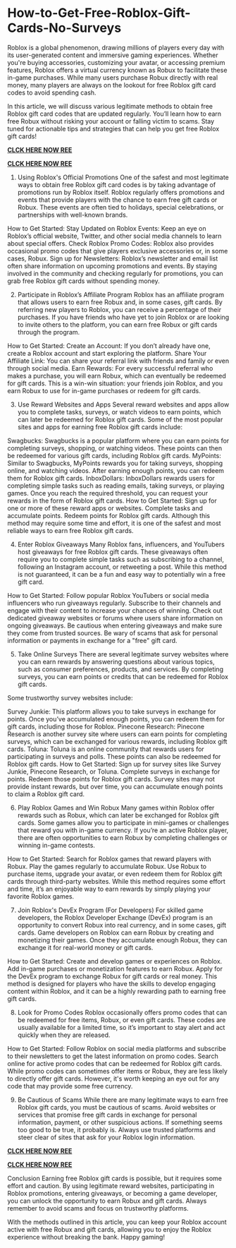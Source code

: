 # How-to-Get-Free-Roblox-Gift-Cards-No-Surveys
Roblox is a global phenomenon, drawing millions of players every day with its user-generated content and immersive gaming experiences. Whether you're buying accessories, customizing your avatar, or accessing premium features, Roblox offers a virtual currency known as Robux to facilitate these in-game purchases. While many users purchase Robux directly with real money, many players are always on the lookout for free Roblox gift card codes to avoid spending cash.

In this article, we will discuss various legitimate methods to obtain free Roblox gift card codes that are updated regularly. You’ll learn how to earn free Robux without risking your account or falling victim to scams. Stay tuned for actionable tips and strategies that can help you get free Roblox gift cards!

**[CLCK HERE NOW REE](https://tinyurl.com/Robloxgiftcard2522)**

**[CLCK HERE NOW REE](https://tinyurl.com/Robloxgiftcard2522)**

1. Using Roblox's Official Promotions
One of the safest and most legitimate ways to obtain free Roblox gift card codes is by taking advantage of promotions run by Roblox itself. Roblox regularly offers promotions and events that provide players with the chance to earn free gift cards or Robux. These events are often tied to holidays, special celebrations, or partnerships with well-known brands.

How to Get Started:
Stay Updated on Roblox Events: Keep an eye on Roblox’s official website, Twitter, and other social media channels to learn about special offers.
Check Roblox Promo Codes: Roblox also provides occasional promo codes that give players exclusive accessories or, in some cases, Robux.
Sign up for Newsletters: Roblox’s newsletter and email list often share information on upcoming promotions and events.
By staying involved in the community and checking regularly for promotions, you can grab free Roblox gift cards without spending money.

2. Participate in Roblox’s Affiliate Program
Roblox has an affiliate program that allows users to earn free Robux and, in some cases, gift cards. By referring new players to Roblox, you can receive a percentage of their purchases. If you have friends who have yet to join Roblox or are looking to invite others to the platform, you can earn free Robux or gift cards through the program.

How to Get Started:
Create an Account: If you don’t already have one, create a Roblox account and start exploring the platform.
Share Your Affiliate Link: You can share your referral link with friends and family or even through social media.
Earn Rewards: For every successful referral who makes a purchase, you will earn Robux, which can eventually be redeemed for gift cards.
This is a win-win situation: your friends join Roblox, and you earn Robux to use for in-game purchases or redeem for gift cards.

3. Use Reward Websites and Apps
Several reward websites and apps allow you to complete tasks, surveys, or watch videos to earn points, which can later be redeemed for Roblox gift cards. Some of the most popular sites and apps for earning free Roblox gift cards include:

Swagbucks: Swagbucks is a popular platform where you can earn points for completing surveys, shopping, or watching videos. These points can then be redeemed for various gift cards, including Roblox gift cards.
MyPoints: Similar to Swagbucks, MyPoints rewards you for taking surveys, shopping online, and watching videos. After earning enough points, you can redeem them for Roblox gift cards.
InboxDollars: InboxDollars rewards users for completing simple tasks such as reading emails, taking surveys, or playing games. Once you reach the required threshold, you can request your rewards in the form of Roblox gift cards.
How to Get Started:
Sign up for one or more of these reward apps or websites.
Complete tasks and accumulate points.
Redeem points for Roblox gift cards.
Although this method may require some time and effort, it is one of the safest and most reliable ways to earn free Roblox gift cards.

4. Enter Roblox Giveaways
Many Roblox fans, influencers, and YouTubers host giveaways for free Roblox gift cards. These giveaways often require you to complete simple tasks such as subscribing to a channel, following an Instagram account, or retweeting a post. While this method is not guaranteed, it can be a fun and easy way to potentially win a free gift card.

How to Get Started:
Follow popular Roblox YouTubers or social media influencers who run giveaways regularly.
Subscribe to their channels and engage with their content to increase your chances of winning.
Check out dedicated giveaway websites or forums where users share information on ongoing giveaways.
Be cautious when entering giveaways and make sure they come from trusted sources. Be wary of scams that ask for personal information or payments in exchange for a "free" gift card.

5. Take Online Surveys
There are several legitimate survey websites where you can earn rewards by answering questions about various topics, such as consumer preferences, products, and services. By completing surveys, you can earn points or credits that can be redeemed for Roblox gift cards.

Some trustworthy survey websites include:

Survey Junkie: This platform allows you to take surveys in exchange for points. Once you’ve accumulated enough points, you can redeem them for gift cards, including those for Roblox.
Pinecone Research: Pinecone Research is another survey site where users can earn points for completing surveys, which can be exchanged for various rewards, including Roblox gift cards.
Toluna: Toluna is an online community that rewards users for participating in surveys and polls. These points can also be redeemed for Roblox gift cards.
How to Get Started:
Sign up for survey sites like Survey Junkie, Pinecone Research, or Toluna.
Complete surveys in exchange for points.
Redeem those points for Roblox gift cards.
Survey sites may not provide instant rewards, but over time, you can accumulate enough points to claim a Roblox gift card.

6. Play Roblox Games and Win Robux
Many games within Roblox offer rewards such as Robux, which can later be exchanged for Roblox gift cards. Some games allow you to participate in mini-games or challenges that reward you with in-game currency. If you’re an active Roblox player, there are often opportunities to earn Robux by completing challenges or winning in-game contests.

How to Get Started:
Search for Roblox games that reward players with Robux.
Play the games regularly to accumulate Robux.
Use Robux to purchase items, upgrade your avatar, or even redeem them for Roblox gift cards through third-party websites.
While this method requires some effort and time, it’s an enjoyable way to earn rewards by simply playing your favorite Roblox games.

7. Join Roblox's DevEx Program (For Developers)
For skilled game developers, the Roblox Developer Exchange (DevEx) program is an opportunity to convert Robux into real currency, and in some cases, gift cards. Game developers on Roblox can earn Robux by creating and monetizing their games. Once they accumulate enough Robux, they can exchange it for real-world money or gift cards.

How to Get Started:
Create and develop games or experiences on Roblox.
Add in-game purchases or monetization features to earn Robux.
Apply for the DevEx program to exchange Robux for gift cards or real money.
This method is designed for players who have the skills to develop engaging content within Roblox, and it can be a highly rewarding path to earning free gift cards.

8. Look for Promo Codes
Roblox occasionally offers promo codes that can be redeemed for free items, Robux, or even gift cards. These codes are usually available for a limited time, so it’s important to stay alert and act quickly when they are released.

How to Get Started:
Follow Roblox on social media platforms and subscribe to their newsletters to get the latest information on promo codes.
Search online for active promo codes that can be redeemed for Roblox gift cards.
While promo codes can sometimes offer items or Robux, they are less likely to directly offer gift cards. However, it's worth keeping an eye out for any code that may provide some free currency.

9. Be Cautious of Scams
While there are many legitimate ways to earn free Roblox gift cards, you must be cautious of scams. Avoid websites or services that promise free gift cards in exchange for personal information, payment, or other suspicious actions. If something seems too good to be true, it probably is. Always use trusted platforms and steer clear of sites that ask for your Roblox login information.

**[CLCK HERE NOW REE](https://tinyurl.com/Robloxgiftcard2522)**

**[CLCK HERE NOW REE](https://tinyurl.com/Robloxgiftcard2522)**

Conclusion
Earning free Roblox gift cards is possible, but it requires some effort and caution. By using legitimate reward websites, participating in Roblox promotions, entering giveaways, or becoming a game developer, you can unlock the opportunity to earn Robux and gift cards. Always remember to avoid scams and focus on trustworthy platforms.

With the methods outlined in this article, you can keep your Roblox account active with free Robux and gift cards, allowing you to enjoy the Roblox experience without breaking the bank. Happy gaming!
